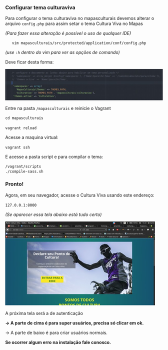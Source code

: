 ### Configurar tema culturaviva

Para configurar o tema culturaviva no mapasculturais devemos alterar o arquivo `config.php` para assim setar o tema Cultura Viva no Mapas

 *(Para fazer essa alteração é possível o uso de qualquer IDE)*
```
   vim mapasculturais/src/protected/application/conf/config.php
```
*(use `:h` dentro do vim para ver as opções de comando)*

Deve ficar desta forma:

![imagem de teste](img/Exemplo.jpg)

Entre na pasta `/mapasculturais` e reinicie o Vagrant
```
cd mapasculturais

vagrant reload
```
Acesse a maquina virtual:

  ` vagrant ssh `

E acesse a pasta script e para compilar o tema:
```
/vagrant/scripts
./compile-sass.sh
```
### **Pronto!**
Agora, em seu navegador, acesse o Cultura Viva usando este endereço:

` 127.0.0.1:8000 `

*(Se aparecer essa tela abaixo está tudo certo)*

![Imagem de exemplo](img/Exemplo2.jpg)

A próxima tela será a de autenticação

**→ A parte de cima é para super usuários, precisa só clicar em ok.**

→ A parte de baixo é para criar usuários normais.

**Se ocorrer algum erro na instalação fale conosco.**
